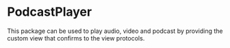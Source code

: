 # PodcastPlayer

This package can be used to play audio, video and podcast by providing the custom view that confirms to the view protocols.
